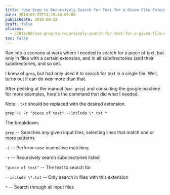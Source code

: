```yaml
---
title: "Use Grep to Recursively Search for Text for a Given File Extension"
date: 2018-08-22T14:19:00-05:00
publishdate: 2018-08-22
draft: false
aliases:
  - /2018/08/use-grep-to-recursively-search-for-text-for-a-given-file-extension/
toc: false
---
```


Ran into a scenario at work where I needed to search for a piece of text, but only in files with a certain extension, and in all subdirectories (and their subdirectories, and so on). 

I knew of `grep`, but had only used it to search for text in a single file. Well, turns out it can do _way_ more than that. 

After peeking at the manual (`man grep`) and consulting the google machine for more examples, here's the command that did what I needed. 

Note: `.txt` should be replaced with the desired extension.

```
grep -i -r "piece of text" --include \*.txt *
```

The breakdown: 

`grep` -- Searches any given input files, selecting lines that match one or more patterns

`-i` -- Perform case insensitive matching

`-r` -- Recursively search subdirectories listed

`"piece of text"` -- The text to search for

`--include \*.txt` -- Only search in files with this extension

`*` -- Search through all input files
